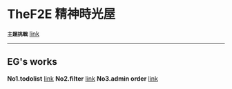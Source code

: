 # TheF2E 精神時光屋

**`主題挑戰`** [link](http://www.hexschool.com/2018/05/09/2018-05-09-the_f2e/)

---

**EG's works**
 ---

**No1.todolist** [link](https://pantomimeg.github.io/TheF2E/No1.todolist/index.html)
**No2.filter** [link](https://pantomimeg.github.io/TheF2E/No2.filter/index.html)
**No3.admin order** [link](https://pantomimeg.github.io/TheF2E/No3.admin_order/index.html)
